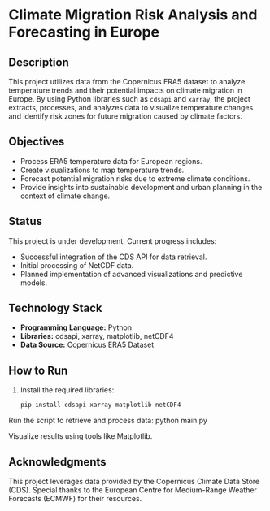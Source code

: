 # Climate Migration Risk Analysis and Forecasting in Europe

## Description
This project utilizes data from the Copernicus ERA5 dataset to analyze temperature trends and their potential impacts on climate migration in Europe. By using Python libraries such as `cdsapi` and `xarray`, the project extracts, processes, and analyzes data to visualize temperature changes and identify risk zones for future migration caused by climate factors.

## Objectives
- Process ERA5 temperature data for European regions.
- Create visualizations to map temperature trends.
- Forecast potential migration risks due to extreme climate conditions.
- Provide insights into sustainable development and urban planning in the context of climate change.

## Status
This project is under development. Current progress includes:
- Successful integration of the CDS API for data retrieval.
- Initial processing of NetCDF data.
- Planned implementation of advanced visualizations and predictive models.

## Technology Stack
- **Programming Language:** Python
- **Libraries:** cdsapi, xarray, matplotlib, netCDF4
- **Data Source:** Copernicus ERA5 Dataset

## How to Run
1. Install the required libraries:
   ```bash
   pip install cdsapi xarray matplotlib netCDF4

Run the script to retrieve and process data:
python main.py

Visualize results using tools like Matplotlib.

## Acknowledgments
This project leverages data provided by the Copernicus Climate Data Store (CDS). Special thanks to the European Centre for Medium-Range Weather Forecasts (ECMWF) for their resources.

